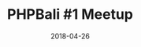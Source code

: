 ---
extends: _layouts.event
type: meetup
title: "PHPBali #1 Meetup"
description: Ini adalah meetup pertama dari komunitas PHPBali. Kami ingin berbagi kepada kalian pembelajaran yang didapatkan dari dua framework PHP (CodeIgniter dan Laravel), PHP dan komunitas.
datetime: 26 April 2018 18:00 - 20:00 WITA
date: 2018-04-26
location:
    name: Kembali Innovation Hub
    address: Kembali Innovation Hub, Jalan Sunset Road, Seminyak, Badung Regency, Bali, Indonesia
topics:
    - name: What I learn from PHP and Community?
      desc: Kresna akan menjelaskan pembelajaran apa yang dia dapatkan selama menggunakan PHP dalam membuat web apps dan ekosistem komunitas di Bali.
      speakers:
        - name: Kresna Satya
          avatar: https://avatars.githubusercontent.com/u/11099186?v=4
    - name: What I learn from CodeIgniter?
      desc: Ari akan berbagi kepada kita fitur - fitur apa saja dalam CodeIgniter yang digunakan dalam membuat project web apps.
      speakers:
        - name: Ari Sudarma
          avatar: https://avatars.githubusercontent.com/u/17841013?v=4
    - name: What I learn from Laravel?
      desc: Dody akan bercerita kepada kita pengalaman selama menggunakan Laravel dalam membuat project web apps dan fitur-fitur dalam Laravel yang ia gunakan.
      speakers:
        - name: Dody Prasetyo
          avatar: https://avatars.githubusercontent.com/u/20751329?v=4
---
